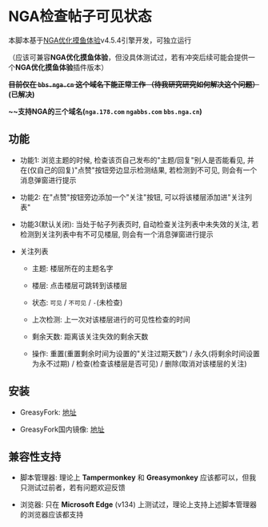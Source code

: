# NGA检查帖子可见状态

本脚本基于[NGA优化摸鱼体验](https://github.com/kisshang1993/NGA-BBS-Script)v4.5.4引擎开发，可独立运行

（应该可兼容**NGA优化摸鱼体验**，但没具体测试过，若有冲突后续可能会提供一个**NGA优化摸鱼体验**插件版本）

**~~目前仅在 `bbs.nga.cn` 这个域名下能正常工作 （待我研究研究如何解决这个问题）~~(已解决)**

**~~支持NGA的三个域名(`nga.178.com` `ngabbs.com` `bbs.nga.cn`)**

## 功能

- 功能1: 浏览主题的时候, 检查该页自己发布的"主题/回复"别人是否能看见, 并在(仅自己的回复)"点赞"按钮旁边显示检测结果, 若检测到不可见, 则会有一个消息弹窗进行提示

- 功能2: 在"点赞"按钮旁边添加一个"关注"按钮, 可以将该楼层添加进"关注列表"

- 功能3(默认关闭): 当处于帖子列表页时, 自动检查关注列表中未失效的关注, 若检测到关注列表中有不可见楼层, 则会有一个消息弹窗进行提示

- 关注列表

  - 主题: 楼层所在的主题名字

  - 楼层: 点击楼层可跳转到该楼层

  - 状态: `可见` / `不可见` / `-`(未检查)

  - 上次检测: 上一次对该楼层进行的可见性检查的时间

  - 剩余天数: 距离该关注失效的剩余天数

  - 操作: 重置(重置剩余时间为设置的"关注过期天数") / 永久(将剩余时间设置为永不过期) / 检查(检查该楼层是否可见) / 删除(取消对该楼层的关注)

## 安装

- GreasyFork: [地址](https://greasyfork.org/zh-CN/scripts/531676-nga%E6%A3%80%E6%9F%A5%E5%B8%96%E5%AD%90%E5%8F%AF%E8%A7%81%E7%8A%B6%E6%80%81)

- GreasyFork国内镜像: [地址](https://greasyfork.dpdns.org/zh-CN/scripts/531676-nga%E6%A3%80%E6%9F%A5%E5%B8%96%E5%AD%90%E5%8F%AF%E8%A7%81%E7%8A%B6%E6%80%81)

## 兼容性支持

- 脚本管理器: 理论上 **Tampermonkey** 和 **Greasymonkey** 应该都可以，但我只测试过前者，若有问题欢迎反馈

- 浏览器: 只在 **Microsoft Edge** (v134) 上测试过，理论上支持上述脚本管理器的浏览器应该都支持